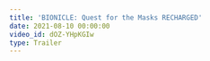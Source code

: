 ```yaml
---
title: 'BIONICLE: Quest for the Masks RECHARGED'
date: 2021-08-10 00:00:00
video_id: dOZ-YHpKGIw
type: Trailer
---
```

